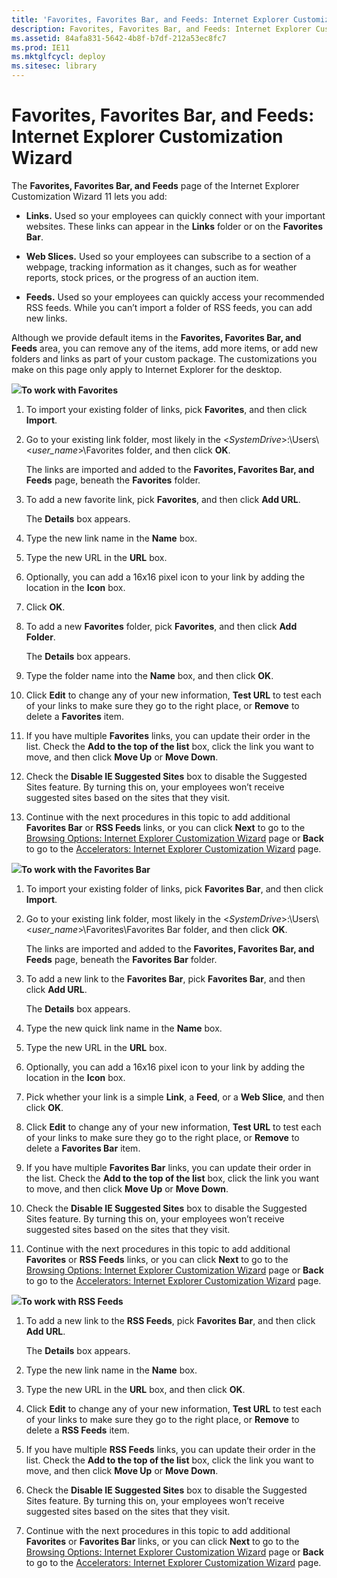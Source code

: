 ```yaml
---
title: 'Favorites, Favorites Bar, and Feeds: Internet Explorer Customization Wizard'
description: Favorites, Favorites Bar, and Feeds: Internet Explorer Customization Wizard
ms.assetid: 84afa831-5642-4b8f-b7df-212a53ec8fc7
ms.prod: IE11
ms.mktglfcycl: deploy
ms.sitesec: library
---
```


# Favorites, Favorites Bar, and Feeds: Internet Explorer Customization Wizard


The **Favorites, Favorites Bar, and Feeds** page of the Internet Explorer Customization Wizard 11 lets you add:

-   **Links.** Used so your employees can quickly connect with your important websites. These links can appear in the **Links** folder or on the **Favorites Bar**.

-   **Web Slices.** Used so your employees can subscribe to a section of a webpage, tracking information as it changes, such as for weather reports, stock prices, or the progress of an auction item.

-   **Feeds.** Used so your employees can quickly access your recommended RSS feeds. While you can’t import a folder of RSS feeds, you can add new links.

Although we provide default items in the **Favorites, Favorites Bar, and Feeds** area, you can remove any of the items, add more items, or add new folders and links as part of your custom package. The customizations you make on this page only apply to Internet Explorer for the desktop.

![](../common/wedge.gif)**To work with Favorites**

1.  To import your existing folder of links, pick **Favorites**, and then click **Import**.

2.  Go to your existing link folder, most likely in the &lt;*SystemDrive*&gt;:\\Users\\&lt;*user\_name*&gt;\\Favorites folder, and then click **OK**.

    The links are imported and added to the **Favorites, Favorites Bar, and Feeds** page, beneath the **Favorites** folder.

3.  To add a new favorite link, pick **Favorites**, and then click **Add URL**.

    The **Details** box appears.

4.  Type the new link name in the **Name** box.

5.  Type the new URL in the **URL** box.

6.  Optionally, you can add a 16x16 pixel icon to your link by adding the location in the **Icon** box.

7.  Click **OK**.

8.  To add a new **Favorites** folder, pick **Favorites**, and then click **Add Folder**.

    The **Details** box appears.

9.  Type the folder name into the **Name** box, and then click **OK**.

10. Click **Edit** to change any of your new information, **Test URL** to test each of your links to make sure they go to the right place, or **Remove** to delete a **Favorites** item.

11. If you have multiple **Favorites** links, you can update their order in the list. Check the **Add to the top of the list** box, click the link you want to move, and then click **Move Up** or **Move Down**.

12. Check the **Disable IE Suggested Sites** box to disable the Suggested Sites feature. By turning this on, your employees won’t receive suggested sites based on the sites that they visit.

13. Continue with the next procedures in this topic to add additional **Favorites Bar** or **RSS Feeds** links, or you can click **Next** to go to the [Browsing Options: Internet Explorer Customization Wizard](browsing-options-internet-explorer-customization-wizard.md) page or **Back** to go to the [Accelerators: Internet Explorer Customization Wizard](accelerators-internet-explorer-customization-wizard.md) page.

![](../common/wedge.gif)**To work with the Favorites Bar**

1.  To import your existing folder of links, pick **Favorites Bar**, and then click **Import**.

2.  Go to your existing link folder, most likely in the &lt;*SystemDrive*&gt;:\\Users\\&lt;*user\_name*&gt;\\Favorites\\Favorites Bar folder, and then click **OK**.

    The links are imported and added to the **Favorites, Favorites Bar, and Feeds** page, beneath the **Favorites Bar** folder.

3.  To add a new link to the **Favorites Bar**, pick **Favorites Bar**, and then click **Add URL**.

    The **Details** box appears.

4.  Type the new quick link name in the **Name** box.

5.  Type the new URL in the **URL** box.

6.  Optionally, you can add a 16x16 pixel icon to your link by adding the location in the **Icon** box.

7.  Pick whether your link is a simple **Link**, a **Feed**, or a **Web Slice**, and then click **OK**.

8.  Click **Edit** to change any of your new information, **Test URL** to test each of your links to make sure they go to the right place, or **Remove** to delete a **Favorites Bar** item.

9.  If you have multiple **Favorites Bar** links, you can update their order in the list. Check the **Add to the top of the list** box, click the link you want to move, and then click **Move Up** or **Move Down**.

10. Check the **Disable IE Suggested Sites** box to disable the Suggested Sites feature. By turning this on, your employees won’t receive suggested sites based on the sites that they visit.

11. Continue with the next procedures in this topic to add additional **Favorites** or **RSS Feeds** links, or you can click **Next** to go to the [Browsing Options: Internet Explorer Customization Wizard](browsing-options-internet-explorer-customization-wizard.md) page or **Back** to go to the [Accelerators: Internet Explorer Customization Wizard](accelerators-internet-explorer-customization-wizard.md) page.

![](../common/wedge.gif)**To work with RSS Feeds**

1.  To add a new link to the **RSS Feeds**, pick **Favorites Bar**, and then click **Add URL**.

    The **Details** box appears.

2.  Type the new link name in the **Name** box.

3.  Type the new URL in the **URL** box, and then click **OK**.

4.  Click **Edit** to change any of your new information, **Test URL** to test each of your links to make sure they go to the right place, or **Remove** to delete a **RSS Feeds** item.

5.  If you have multiple **RSS Feeds** links, you can update their order in the list. Check the **Add to the top of the list** box, click the link you want to move, and then click **Move Up** or **Move Down**.

6.  Check the **Disable IE Suggested Sites** box to disable the Suggested Sites feature. By turning this on, your employees won’t receive suggested sites based on the sites that they visit.

7.  Continue with the next procedures in this topic to add additional **Favorites** or **Favorites Bar** links, or you can click **Next** to go to the [Browsing Options: Internet Explorer Customization Wizard](browsing-options-internet-explorer-customization-wizard.md) page or **Back** to go to the [Accelerators: Internet Explorer Customization Wizard](accelerators-internet-explorer-customization-wizard.md) page.

 

 





